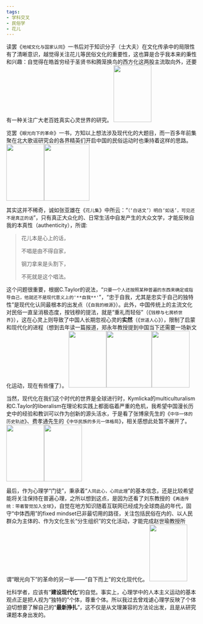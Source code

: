 ```yaml
---
tags:
- 学科交叉
- 民俗学
- 花儿
---
```

读罢《`地域文化与国家认同`》一书后对于知识分子（士大夫）在文化传承中的局限性有了清晰意识，越觉得关注花儿等民俗文化的重要性，这也算是合乎我本来的秉性和兴趣：自觉得在皓首穷经于圣贤书和腾笼换鸟的西方化这两股主流取向外，还要有一种关注广大老百姓真实心灵世界的研究。
<img src="../../../../img/2020-01-20-02.jpg" width="100" height="150">

览罢《`眼光向下的革命`》一书，方知以上想法涉及现代化的大题目，而一百多年前集聚在北大歌谣研究会的各界精英们开启中国的民俗运动时也秉持着这样的思路。
<img src="../../../../img/2020-01-20-03.jpg" width="100" height="150"><img src="../../../../img/2020-01-20-04.jpg" width="120" height="150">

其实这并不稀奇，诚如张亚雄在《`花儿集`》中所云：“`（‘白话文’）明白‘如话’，可见还不是真正的话`”，只有真正大众化的、日常生活中自发产生的大众文学，才能反映自我的本真性（authenticity），所谓:

> 花儿本是心上的话，
> 
> 不唱是由不得自家，
> 
> 钢刀拿来是头割下，
> 
> 不死就是这个唱法。

这个问题很重要，根据C.Taylor的说法，“`只要一个人还按照某种普遍的东西来确定或指导自己，他就还不是现代意义上的'**自我**'`”，“忠于自我，尤其是忠实于自己的独特性”是现代化认同最根本的出发点（《`自我的根源`》）。此外，中国传统上的主流文化对民俗一直呈消极态度，按钱穆的提法，就是“重礼而轻俗”（《`钱穆与七房桥世界`》），这在心灵上则导致了中国人长期忽视心灵的**实然**（《`世道人心`》），限制了启蒙和现代化的进程（想到去年读一篇报道，郑永年教授提到中国当下还需要一场新文化运动，现在有些懂了）。
<img src="../../../../img/2020-01-20-05.jpg" width="100" height="150"><img src="../../../../img/2020-01-20-06.jpg" width="120" height="150"><img src="../../../../img/2020-01-20-07.jpg" width="100" height="150">

当然，现代化在我们这个时代的世界是全球进行时，Kymlicka的multiculturalism和C.Taylor的liberalism在理论和实践上都面临着严重的危机，我希望中国漫长历史中的经验和教训可以作为创新的源头活水，于是看了张博泉先生的《`中华一体的历史轨迹`》、费孝通先生的《`中华民族的多元一体格局`》，相关感想此处暂不展开了。
<img src="../../../../img/2020-01-20-08.jpg" width="100" height="150"><img src="../../../../img/2020-01-20-09.jpg" width="100" height="150">

最后，作为心理学“门徒”，秉承着“`人同此心，心同此理`”的基本信念，还是比较希望能将关注保持在普遍心理，之所以想到这点，是因为还看了刘东教授的《`再造传统：带着警觉加入全球`》，自觉在地方知识随着互联网已经成为全球商品的年代，固守“中体西用”的fixed mindset已非最切用的路径，关注包括民俗在内的、以人民群众为主体的、作为文化生长“分生组织”的文化活动，才能完成赵世瑜教授所谓“眼光向下”的革命的另一半——“自下而上”的文化现代化。
<img src="../../../../img/2020-01-20-10.jpg" width="100" height="150">

社科学者，应该有“**建设现代化**”的自觉。事实上，心理学中的人本主义运动的基本观点正是把人视为“独特的”个体，尊重个体。所以我过去曾戏谑心理学反映了个体迫切想要了解自己的“**最新挣扎**”，这不仅是从文理兼容的方法论出发，且是从研究课题本身出发的。